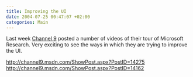 ```yaml
---
title: Improving the UI
date: 2004-07-25 00:47:07 +02:00
categories: Main
---
```

<P>Last week <A href="http://channel9.msdn.com">Channel 9</A> posted a number of videos of their tour of Microsoft Research. Very exciting to see the ways in which they are trying to improve the UI. </P>
<P><A href="http://channel9.msdn.com/ShowPost.aspx?PostID=14275">http://channel9.msdn.com/ShowPost.aspx?PostID=14275</A><BR><A href="http://channel9.msdn.com/ShowPost.aspx?PostID=14162">http://channel9.msdn.com/ShowPost.aspx?PostID=14162</A></P>
<P> </P>
